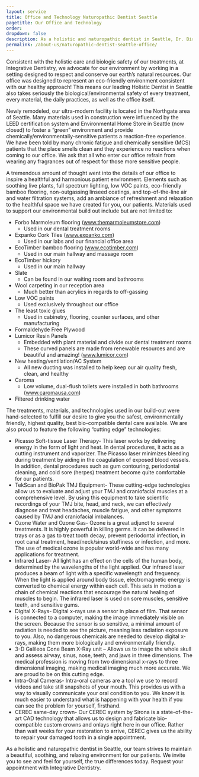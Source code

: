 ```yaml
---
layout: service
title: Office and Technology Naturopathic Dentist Seattle 
pagetitle: Our Office and Technology
order:
dropdown: false
description: As a holistic and naturopathic dentist in Seattle, Dr. Birrer and our team strive to maintain a healthy and eco-environment for our patients.
permalink: /about-us/naturopathic-dentist-seattle-office/
---
```


Consistent with the holistic care and biologic safety of our treatments, at Integrative Dentistry, we advocate for our environment by working in a setting designed to respect and conserve our earth’s natural resources. Our office was designed to represent an eco-friendly environment consistent with our healthy approach! This means our leading Holistic Dentist in Seattle also takes seriously the biological/environmental safety of every treatment, every material, the daily practices, as well as the office itself.

Newly remodeled, our ultra-modern facility is located in the Northgate area of Seattle. Many materials used in construction were influenced by the LEED certification system and Environmental Home Store in Seattle (now closed) to foster a “green” environment and provide chemically/environmentally-sensitive patients a reaction-free experience. We have been told by many chronic fatigue and chemically sensitive (MCS) patients that the place smells clean and they experience no reactions when coming to our office. We ask that all who enter our office refrain from wearing any fragrances out of respect for those more sensitive people.

A tremendous amount of thought went into the details of our office to inspire a healthful and harmonious patient environment. Elements such as soothing live plants, full spectrum lighting, low VOC paints, eco-friendly bamboo flooring, non-outgassing linseed coatings, and top-of-the-line air and water filtration systems, add an ambiance of refreshment and relaxation to the healthful space we have created for you, our patients. Materials used to support our environmental build out include but are not limited to:

* Forbo Marmoleum flooring (www.themarmoleumstore.com)
  * Used in our dental treatment rooms
* Expanko Cork Tiles (www.expanko.com)
  * Used in our labs and our financial office area
* EcoTimber bamboo flooring (www.ecotimber.com)
  * Used in our main hallway and massage room
* EcoTimber hickory
  * Used in our main hallway
* Slate
  * Can be found in our waiting room and bathrooms
* Wool carpeting in our reception area
  * Much better than acrylics in regards to off-gassing
* Low VOC paints
  * Used exclusively throughout our office
* The least toxic glues
  * Used in cabinetry, flooring, counter surfaces, and other manufacturing
* Formaldehyde Free Plywood
* Lumicor Resin Panels
  * Embedded with plant material and divide our dental treatment rooms
  * These curved panels are made from renewable resources and are beautiful and amazing! (www.lumicor.com)
* New heating/ventilation/AC System
  * All new ducting was installed to help keep our air quality fresh, clean, and healthy
* Caroma
  * Low volume, dual-flush toilets were installed in both bathrooms (www.caromausa.com)
* Filtered drinking water

The treatments, materials, and technologies used in our build-out were hand-selected to fulfill our desire to give you the safest, environmentally friendly, highest quality, best bio-compatible dental care available. We are also proud to feature the following “cutting edge” technologies:

* Picasso Soft-tissue Laser Therapy- This laser works by delivering energy in the form of light and heat. In dental procedures, it acts as a cutting instrument and vaporizer. The Picasso laser minimizes bleeding during treatment by aiding in the coagulation of exposed blood vessels. In addition, dental procedures such as gum contouring, periodontal cleaning, and cold sore (herpes) treatment become quite comfortable for our patients.
* TekScan and BioPak TMJ Equipment- These cutting-edge technologies allow us to evaluate and adjust your TMJ and craniofacial muscles at a comprehensive level. By using this equipment to take scientific recordings of your TMJ bite, head, and neck, we can effectively diagnose and treat headaches, muscle fatigue, and other symptoms caused by TMJ and craniofacial imbalances.
* Ozone Water and Ozone Gas- Ozone is a great adjunct to several treatments. It is highly powerful in killing germs. It can be delivered in trays or as a gas to treat tooth decay, prevent periodontal infection, in root canal treatment, head/neck/sinus stuffiness or infection, and more. The use of medical ozone is popular world-wide and has many applications for treatment.
* Infrared Laser- All light has an effect on the cells of the human body, determined by the wavelengths of the light applied. Our infrared laser produces a beam of light with a specific wavelength and frequency. When the light is applied around body tissue, electromagnetic energy is converted to chemical energy within each cell. This sets in motion a chain of chemical reactions that encourage the natural healing of muscles to begin. The infrared laser is used on sore muscles, sensitive teeth, and sensitive gums.
* Digital X-Rays- Digital x-rays use a sensor in place of film. That sensor is connected to a computer, making the image immediately visible on the screen. Because the sensor is so sensitive, a minimal amount of radiation is needed to see the picture, meaning less radiation exposure to you. Also, no dangerous chemicals are needed to develop digital x-rays, making them more biologically and environmentally friendly.
* 3-D Galileos Cone Beam X-Ray unit – Allows us to image the whole skull and assess airway, sinus, nose, teeth, and jaws in three dimensions. The medical profession is moving from two dimensional x-rays to three dimensional imaging, making medical imaging much more accurate. We are proud to be on this cutting edge.
* Intra-Oral Cameras- Intra-oral cameras are a tool we use to record videos and take still snapshots of your mouth. This provides us with a way to visually communicate your oral condition to you. We know it is much easier to understand what is happening with your health if you can see the problem for yourself, firsthand.
* CEREC same-day crown- Our CEREC system by Sirona is a state-of-the-art CAD technology that allows us to design and fabricate bio-compatible custom crowns and onlays right here in our office. Rather than wait weeks for your restoration to arrive, CEREC gives us the ability to repair your damaged tooth in a single appointment.

As a holistic and naturopathic dentist in Seattle, our team strives to maintain a beautiful, soothing, and relaxing environment for our patients. We invite you to see and feel for yourself, the true differences today. Request your appointment with Integrative Dentistry.
